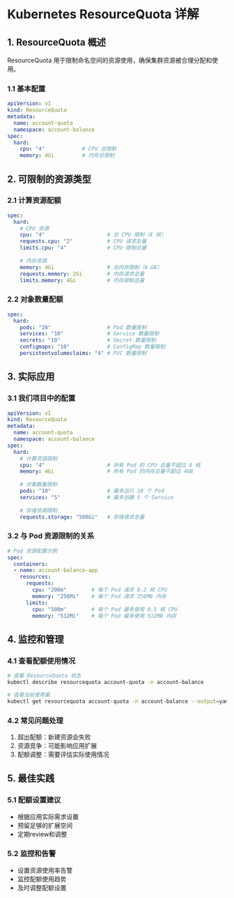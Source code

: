 # Kubernetes ResourceQuota 详解

## 1. ResourceQuota 概述

ResourceQuota 用于限制命名空间的资源使用，确保集群资源被合理分配和使用。

### 1.1 基本配置
```yaml
apiVersion: v1
kind: ResourceQuota
metadata:
  name: account-quota
  namespace: account-balance
spec:
  hard:
    cpu: "4"            # CPU 总限制
    memory: 4Gi         # 内存总限制
```

## 2. 可限制的资源类型

### 2.1 计算资源配额
```yaml
spec:
  hard:
    # CPU 资源
    cpu: "4"                    # 总 CPU 限制（4 核）
    requests.cpu: "2"           # CPU 请求总量
    limits.cpu: "4"             # CPU 限制总量
    
    # 内存资源
    memory: 4Gi                 # 总内存限制（4 GB）
    requests.memory: 2Gi        # 内存请求总量
    limits.memory: 4Gi          # 内存限制总量
```

### 2.2 对象数量配额
```yaml
spec:
  hard:
    pods: "20"                  # Pod 数量限制
    services: "10"              # Service 数量限制
    secrets: "10"               # Secret 数量限制
    configmaps: "10"            # ConfigMap 数量限制
    persistentvolumeclaims: "4" # PVC 数量限制
```

## 3. 实际应用

### 3.1 我们项目中的配置
```yaml
apiVersion: v1
kind: ResourceQuota
metadata:
  name: account-quota
  namespace: account-balance
spec:
  hard:
    # 计算资源限制
    cpu: "4"                    # 所有 Pod 的 CPU 总量不超过 4 核
    memory: 4Gi                 # 所有 Pod 的内存总量不超过 4GB
    
    # 对象数量限制
    pods: "10"                  # 最多运行 10 个 Pod
    services: "5"               # 最多创建 5 个 Service
    
    # 存储资源限制
    requests.storage: "500Gi"   # 存储请求总量
```

### 3.2 与 Pod 资源限制的关系
```yaml
# Pod 资源配置示例
spec:
  containers:
  - name: account-balance-app
    resources:
      requests:
        cpu: "200m"        # 每个 Pod 请求 0.2 核 CPU
        memory: "256Mi"    # 每个 Pod 请求 256MB 内存
      limits:
        cpu: "500m"        # 每个 Pod 最多使用 0.5 核 CPU
        memory: "512Mi"    # 每个 Pod 最多使用 512MB 内存
```

## 4. 监控和管理

### 4.1 查看配额使用情况
```bash
# 查看 ResourceQuota 状态
kubectl describe resourcequota account-quota -n account-balance

# 查看当前使用量
kubectl get resourcequota account-quota -n account-balance --output=yaml
```

### 4.2 常见问题处理
1. 超出配额：新建资源会失败
2. 资源竞争：可能影响应用扩展
3. 配额调整：需要评估实际使用情况

## 5. 最佳实践

### 5.1 配额设置建议
- 根据应用实际需求设置
- 预留足够的扩展空间
- 定期review和调整

### 5.2 监控和告警
- 设置资源使用率告警
- 监控配额使用趋势
- 及时调整配额设置 